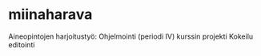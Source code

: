 # miinaharava
Aineopintojen harjoitustyö: Ohjelmointi (periodi IV) kurssin projekti
Kokeilu editointi